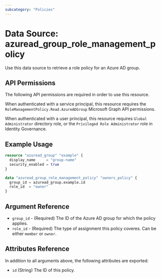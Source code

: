 ```yaml
---
subcategory: "Policies"
---
```


# Data Source: azuread_group_role_management_policy

Use this data source to retrieve a role policy for an Azure AD group.

## API Permissions

The following API permissions are required in order to use this resource.

When authenticated with a service principal, this resource requires the `RoleManagementPolicy.Read.AzureADGroup` Microsoft Graph API permissions.

When authenticated with a user principal, this resource requires `Global Administrator` directory role, or the `Privileged Role Administrator` role in Identity Governance.

## Example Usage

```terraform
resource "azuread_group" "example" {
  display_name     = "group-name"
  security_enabled = true
}

data "azuread_group_role_management_policy" "owners_policy" {
  group_id = azuread_group.example.id
  role_id  = "owner"
}
```

## Argument Reference

* `group_id` - (Required) The ID of the Azure AD group for which the policy applies.
* `role_id` - (Required) The type of assignment this policy coveres. Can be either `member` or `owner`.

## Attributes Reference

In addition to all arguments above, the following attributes are exported:

* `id` (String) The ID of this policy.
